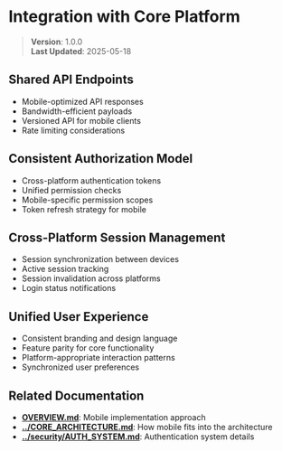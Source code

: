 
# Integration with Core Platform

> **Version**: 1.0.0  
> **Last Updated**: 2025-05-18

## Shared API Endpoints
- Mobile-optimized API responses
- Bandwidth-efficient payloads
- Versioned API for mobile clients
- Rate limiting considerations

## Consistent Authorization Model
- Cross-platform authentication tokens
- Unified permission checks
- Mobile-specific permission scopes
- Token refresh strategy for mobile

## Cross-Platform Session Management
- Session synchronization between devices
- Active session tracking
- Session invalidation across platforms
- Login status notifications

## Unified User Experience
- Consistent branding and design language
- Feature parity for core functionality
- Platform-appropriate interaction patterns
- Synchronized user preferences

## Related Documentation

- **[OVERVIEW.md](OVERVIEW.md)**: Mobile implementation approach
- **[../CORE_ARCHITECTURE.md](../CORE_ARCHITECTURE.md)**: How mobile fits into the architecture
- **[../security/AUTH_SYSTEM.md](../security/AUTH_SYSTEM.md)**: Authentication system details
